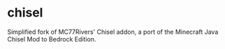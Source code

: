# chisel
Simplified fork of MC77Rivers' Chisel addon, a port of the Minecraft Java Chisel Mod to Bedrock Edition.
